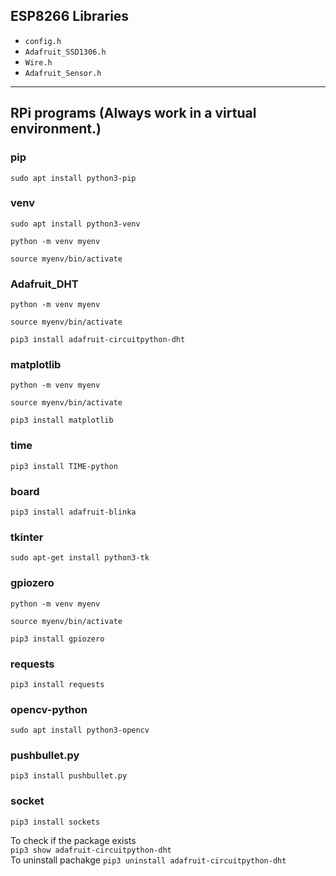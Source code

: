
## ESP8266 Libraries

- `config.h`
- `Adafruit_SSD1306.h`
- `Wire.h`
- `Adafruit_Sensor.h`

---

## RPi programs (Always work in a virtual environment.)

###  pip
`sudo apt install python3-pip`

###  venv
`sudo apt install python3-venv`

`python -m venv myenv`

`source myenv/bin/activate`

###  Adafruit_DHT   
`python -m venv myenv`

`source myenv/bin/activate`

`pip3 install adafruit-circuitpython-dht`


### matplotlib
`python -m venv myenv`

`source myenv/bin/activate`

`pip3 install matplotlib` 


### time
`pip3 install TIME-python`

### board    
`pip3 install adafruit-blinka`


### tkinter
`sudo apt-get install python3-tk`

### gpiozero
`python -m venv myenv`

`source myenv/bin/activate`

`pip3 install gpiozero` 

### requests    
`pip3 install requests` 

### opencv-python 
`sudo apt install python3-opencv`

### pushbullet.py 
`pip3 install pushbullet.py`

### socket
`pip3 install sockets`

To check if the package exists  
`pip3 show adafruit-circuitpython-dht`  
To uninstall pachakge 
`pip3 uninstall adafruit-circuitpython-dht` 
